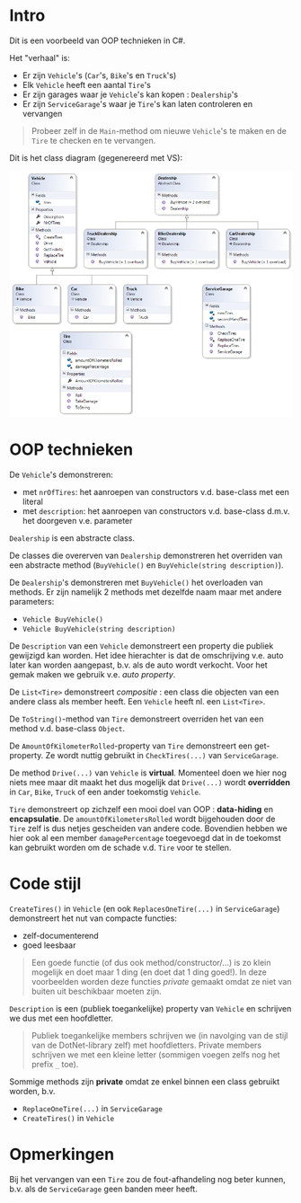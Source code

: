 # Intro

Dit is een voorbeeld van OOP technieken in C#.

Het "verhaal" is:

- Er zijn `Vehicle`'s (`Car`'s, `Bike`'s en `Truck`'s)
- Elk `Vehicle` heeft een aantal `Tire`'s
- Er zijn garages waar je `Vehicle`'s kan kopen : `Dealership`'s
- Er zijn `ServiceGarage`'s waar je `Tire`'s kan laten controleren en vervangen

> Probeer zelf in de `Main`-method om nieuwe `Vehicle`'s te maken en de `Tire`
te checken en te vervangen.

Dit is het class diagram (gegenereerd met VS):

![Traffic Class Diagram](TrafficClassDiagram.png)



# OOP technieken

De `Vehicle`'s demonstreren:

- met `nrOfTires`: het aanroepen van constructors v.d. base-class met een
literal
- met `description`: het aanroepen van constructors v.d. base-class d.m.v. het
doorgeven v.e. parameter

`Dealership` is een abstracte class.

De classes die overerven van `Dealership` demonstreren het overriden van een
abstracte method (`BuyVehicle()` en `BuyVehicle(string description)`).

De `Dealership`'s demonstreren met `BuyVehicle()` het overloaden van
methods. Er zijn namelijk 2 methods met dezelfde naam maar met andere parameters:

- `Vehicle BuyVehicle()`
- `Vehicle BuyVehicle(string description)`

De `Description` van een `Vehicle` demonstreert een property die publiek
gewijzigd kan worden. Het idee hierachter is dat de omschrijving v.e. auto
later kan worden aangepast, b.v. als de auto wordt verkocht. 
Voor het gemak maken we gebruik v.e. *auto property*.

De `List<Tire>` demonstreert *compositie* : een class die objecten van een
andere class als member heeft. Een `Vehicle` heeft nl. een `List<Tire>`.

De `ToString()`-method van `Tire` demonstreert overriden het van een method v.d.
base-class `Object`.

De `AmountOfKilometerRolled`-property van `Tire` demonstreert een get-property.
Ze wordt nuttig gebruikt in `CheckTires(...)` van `ServiceGarage`.

De method `Drive(...)` van `Vehicle` is **virtual**. Momenteel doen we hier nog
niets mee maar dit maakt het dus mogelijk dat `Drive(...)` wordt **overridden**
in `Car`, `Bike`, `Truck` of een ander toekomstig `Vehicle`.

`Tire` demonstreert op zichzelf een mooi doel van OOP : **data-hiding** en
**encapsulatie**. De `amountOfKilometersRolled` wordt bijgehouden door de `Tire`
zelf is dus netjes gescheiden van andere code. Bovendien hebben we hier ook al
een member `damagePercentage` toegevoegd dat in de toekomst kan gebruikt worden
om de schade v.d. `Tire` voor te stellen.



# Code stijl

`CreateTires()` in `Vehicle` (en ook `ReplacesOneTire(...)` in `ServiceGarage`)
demonstreert het nut van compacte functies:

- zelf-documenterend
- goed leesbaar

> Een goede functie (of dus ook method/constructor/...) is zo klein mogelijk en
doet maar 1 ding (en doet dat 1 ding goed!). In deze voorbeelden worden deze
functies *private* gemaakt omdat ze niet van buiten uit beschikbaar moeten zijn.

`Description` is een (publiek toegankelijke) property van `Vehicle` en
schrijven we dus met een hoofdletter.

> Publiek toegankelijke members schrijven we (in navolging van de stijl van de
DotNet-library zelf) met hoofdletters.
> Private members schrijven we met een kleine letter (sommigen voegen zelfs nog
het prefix `_` toe).

Sommige methods zijn **private** omdat ze enkel binnen een class gebruikt
worden, b.v. 

- `ReplaceOneTire(...)` in `ServiceGarage`
- `CreateTires()` in `Vehicle`


# Opmerkingen

Bij het vervangen van een `Tire` zou de fout-afhandeling nog beter kunnen, b.v.
als de `ServiceGarage` geen banden meer heeft.
